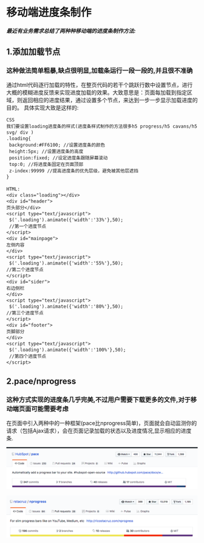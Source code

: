 # 移动端进度条制作
##### 最近有业务需求总结了两种种移动端的进度条制作方法:
## 1.添加加载节点
### 这种做法简单粗暴,缺点很明显,加载条运行一段一段的,并且很不准确
通过html代码逐行加载的特性，在整页代码的若干个跳跃行数中设置节点，进行大概的模糊进度反馈来实现进度加载的效果。大致意思是：页面每加载到指定区域，则返回相应的进度结果，通过设置多个节点，来达到一步一步显示加载进度的目的。
具体实现大致是这样的:
```
CSS
我们要设置loading进度条的样式(进度条样式制作的方法很多h5 progress/h5 cavans/h5 svg/ div )
.loading{ 
 background:#FF6100; //设置进度条的颜色 
 height:5px; //设置进度条的高度 
 position:fixed; //设定进度条跟随屏幕滚动 
 top:0; //将进度条固定在页面顶部 
 z-index:99999 //提高进度条的优先层级，避免被其他层遮挡 
}

HTML:
<div class="loading"></div>
<div id="header"> 
页头部分</div> 
<script type="text/javascript"> 
 $('.loading').animate({'width':'33%'},50); 
 //第一个进度节点 
</script> 
<div id="mainpage"> 
左侧内容 
</div> 
<script type="text/javascript"> 
 $('.loading').animate({'width':'55%'},50); 
//第二个进度节点 
</script> 
<div id="sider"> 
右边侧栏 
</div> 
<script type="text/javascript"> 
 $('.loading').animate({'width':'80%'},50); 
//第三个进度节点 
</script> 
<div id="footer"> 
页脚部分 
</div> 
<script type="text/javascript"> 
 $('.loading').animate({'width':'100%'},50); 
 //第四个进度节点 
</script> 
```

## 2.pace/nprogress
### 这种方式实现的进度条几乎完美,不过用户需要下载更多的文件,对于移动端页面可能需要考虑

在页面中引入两种中的一种框架(pace比nprogress简单)，页面就会自动监测你的请求（包括Ajax请求），会在页面记录加载的状态以及进度情况,显示相应的进度条.

![框架1](1801.png)

![框架2](1802.png)




